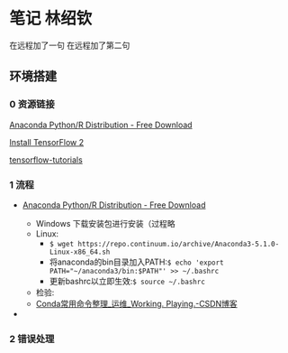 # 笔记 林绍钦

在远程加了一句
在远程加了第二句

## 环境搭建

### 0 资源链接

[Anaconda Python/R Distribution - Free Download](https://www.anaconda.com/distribution/)

[Install TensorFlow 2](https://tensorflow.google.cn/install)

[tensorflow-tutorials](https://tensorflow.google.cn/tutorials)

### 1 流程

- [Anaconda Python/R Distribution - Free Download](https://www.anaconda.com/distribution/)
  - Windows 下载安装包进行安装（过程略
  - Linux:
    - `$ wget https://repo.continuum.io/archive/Anaconda3-5.1.0-Linux-x86_64.sh`
    - 将anaconda的bin目录加入PATH:`$ echo 'export PATH="~/anaconda3/bin:$PATH"' >> ~/.bashrc`
    - 更新bashrc以立即生效:`$ source ~/.bashrc`
  - 检验:
  - [Conda常用命令整理\_运维\_Working. Playing.-CSDN博客](https://blog.csdn.net/menc15/article/details/71477949)

- 

### 2 错误处理
